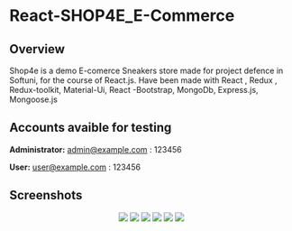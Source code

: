 # React-SHOP4E_E-Commerce

## Overview
Shop4e is a demo E-comerce Sneakers store made for project defence in Softuni, for the course of React.js. Have been made with React , Redux , Redux-toolkit, Material-Ui, React -Bootstrap, MongoDb, Express.js, Mongoose.js 


## Accounts avaible for testing 

**Administrator:**  admin@example.com : 123456

**User:**  user@example.com : 123456

## Screenshots
<p align="center">
<img src="https://res.cloudinary.com/dmkgrwjes/image/upload/v1659807508/samples/New%20Assets/first_jep2fa.jpg" />

<img src="https://res.cloudinary.com/dmkgrwjes/image/upload/v1659807508/samples/New%20Assets/second_ddydiy.jpg" />

<img src="https://res.cloudinary.com/dmkgrwjes/image/upload/v1659807508/samples/New%20Assets/6jpg_jpkvl3.jpg" />

<img src="https://res.cloudinary.com/dmkgrwjes/image/upload/v1659807508/samples/New%20Assets/5_cr9gzk.jpg" />

<img src="https://res.cloudinary.com/dmkgrwjes/image/upload/v1659807508/samples/New%20Assets/thurdjpg_r570tv.jpg" />

<img src="https://res.cloudinary.com/dmkgrwjes/image/upload/v1659807956/samples/New%20Assets/12_pskbyp.jpg" />
</p>
